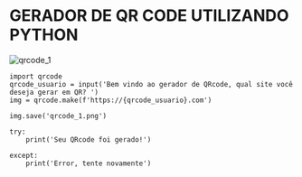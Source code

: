 # GERADOR DE QR CODE UTILIZANDO PYTHON 



![qrcode_1](https://github.com/user-attachments/assets/e80be1ac-2757-4dfa-ad5a-44b966ede7c7)


    import qrcode
    qrcode_usuario = input('Bem vindo ao gerador de QRcode, qual site você deseja gerar em QR? ')
    img = qrcode.make(f'https://{qrcode_usuario}.com')
    
    img.save('qrcode_1.png')
    
    try:
        print('Seu QRcode foi gerado!')
    
    except:
        print('Error, tente novamente')









